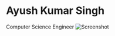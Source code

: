 # Ayush Kumar Singh
Computer Science Engineer
![Screenshot](https://storcpdkenticomedia.blob.core.windows.net/media/recipemanagementsystem/media/recipe-media-files/recipes/retail/desktopimages/rainbow-cake600x600_2.jpg?ext=.jpg)
